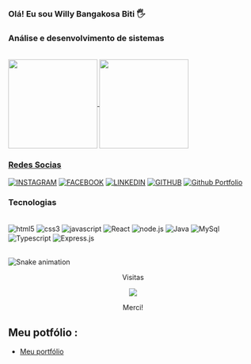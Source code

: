 ### Olá! Eu sou Willy Bangakosa Biti 🖐️
### Análise e desenvolvimento de sistemas

</br>

<div>
  <a href="https://github.comWilly-biti">
  <img height="180em"   align="center" src="https://github-readme-stats.vercel.app/api?username=Willy-biti&show_icons=true&theme=react&include_all_commits=true&count_private=true"/>
  <img height="180em"  align="center" src="https://github-readme-stats.vercel.app/api/top-langs/?username=Willy-biti&layout=compact&langs_count=7&theme=react" />
</div>

### Redes Socias

[![INSTAGRAM](https://img.shields.io/badge/Instagram-E4405F?style=for-the-badge&logo=instagram&logoColor=white)](https://www.instagram.com/)
[![FACEBOOK](https://img.shields.io/badge/Facebook-1877F2?style=for-the-badge&logo=facebook&logoColor=white)](https://www.facebook.com/)
[![LINKEDIN](https://img.shields.io/badge/LinkedIn-0077B5?style=for-the-badge&logo=linkedin&logoColor=white)](https://www.linkedin.com/in/willy-bangakosa-biti-bb5630174//)
[![GITHUB](https://img.shields.io/badge/GitHub-100000?style=for-the-badge&logo=github&logoColor=white)](https://github.com/Willy-biti)
[![Github Portfolio](https://img.shields.io/badge/MeuPortfólio-{0048ff}?style=for-the-badge&logo={Portifolio}&logoColor=white&link=https://Willy-biti.netlify.app/)](https://willy-portfolio.herokuapp.com/)



### Tecnologias


<div style=display: inline_block><br/>
    <img align="center" alt="html5" src="https://img.shields.io/badge/HTML5-E34F26?style=for-the-badge&logo=html5&logoColor=white">
    <img align="center" alt="css3" src="https://img.shields.io/badge/CSS3-1572B6?style=for-the-badge&logo=css3&logoColor=white">
    <img align="center" alt="javascript" src="https://img.shields.io/badge/JavaScript-323330?style=for-the-badge&logo=javascript&logoColor=F7DF1E">
    <img align="center" alt="React" src="https://img.shields.io/badge/React-20232A?style=for-the-badge&logo=react&logoColor=61DAFB">
    <img align="center" alt="node.js" src="https://img.shields.io/badge/Node.js-43853D?style=for-the-badge&logo=node.js&logoColor=white">
    <img align="center" alt="Java" src="https://img.shields.io/badge/Java-ED8B00?style=for-the-badge&logo=java&logoColor=white">
    <img align="center" alt="MySql" src="https://img.shields.io/badge/MySQL-00000F?style=for-the-badge&logo=mysql&logoColor=white">
    <img align="center" alt="Typescript" src="https://img.shields.io/badge/TypeScript-007ACC?style=for-the-badge&logo=typescript&logoColor=white">
    <img align="center" alt="Express.js" src="https://img.shields.io/badge/Express.js-404D59?style=for-the-badge">
    
    
    
    
</div><br/>
  
   ![Snake animation](https://github.com/Willy-biti/Willy-biti/blob/output/github-contribution-grid-snake.svg)

  </div>
  
 
 
  

<p align="center">
 Visitas <br></p>
<p align="center"> 
   <img alingn="center" src="https://profile-counter.glitch.me/Willy-biti/count.svg" /></p>
<p align="center">
Merci!
</p>

## Meu potfólio : 

- [Meu portfólio](https://willy-portfolio.herokuapp.com/)
